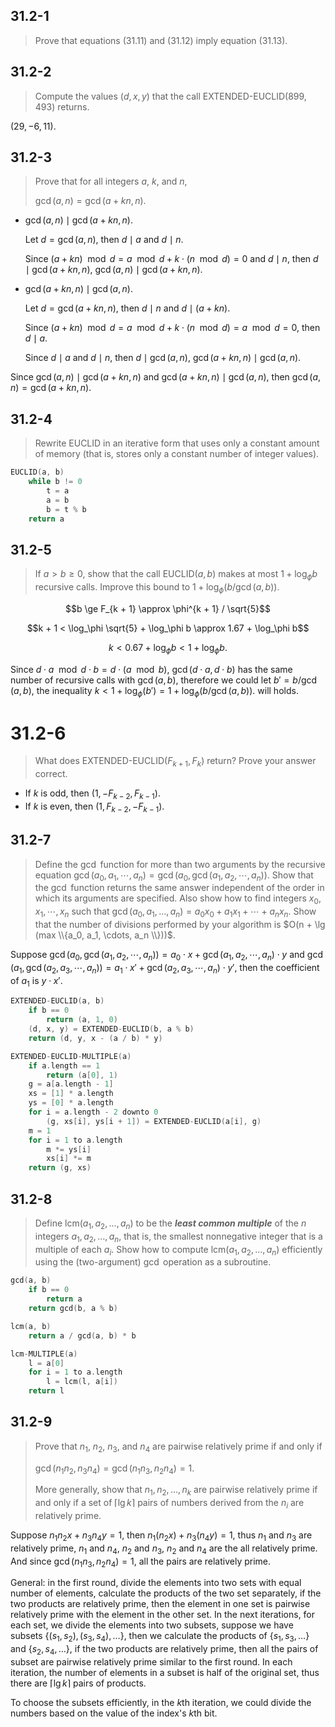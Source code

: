 ## 31.2-1

> Prove that equations $\text{(31.11)}$ and $\text{(31.12)}$ imply equation $\text{(31.13)}$.

## 31.2-2

 > Compute the values $(d, x, y)$ that the call $\text{EXTENDED-EUCLID}(899, 493)$ returns.

$(29, -6, 11)$.

## 31.2-3

> Prove that for all integers $a$, $k$, and $n$,
>
> $\gcd(a, n) = \gcd(a + kn, n)$.

- $\gcd(a, n) \mid \gcd(a + kn, n)$.

    Let $d = \gcd(a, n)$, then $d \mid a$ and $d \mid n$.
    
    Since $(a + kn) \mod d = a \mod d + k \cdot (n \mod d) = 0$ and $d \mid n$, then $d \mid \gcd(a + kn, n)$, $\gcd(a, n) \mid \gcd(a + kn, n)$.

- $\gcd(a + kn, n) \mid \gcd(a, n)$.

    Let $d = \gcd(a + kn, n)$, then $d \mid n$ and $d \mid (a + kn)$.

    Since $(a + kn) \mod d = a \mod d + k \cdot (n \mod d) = a \mod d = 0$, then $d \mid a$.
    
    Since $d \mid a$ and $d \mid n$, then $d \mid \gcd(a, n)$,  $\gcd(a + kn, n) \mid \gcd(a, n)$.

Since $\gcd(a, n) \mid \gcd(a + kn, n)$ and $\gcd(a + kn, n) \mid \gcd(a, n)$, then $\gcd(a, n) = \gcd(a + kn, n)$.

## 31.2-4

> Rewrite $\text{EUCLID}$ in an iterative form that uses only a constant amount of memory (that is, stores only a constant number of integer values).

```cpp
EUCLID(a, b)
    while b != 0
        t = a
        a = b
        b = t % b
    return a
```

## 31.2-5

> If $a > b \ge 0$, show that the call EUCLID$(a, b)$ makes at most $1 + \log_\phi b$ recursive calls. Improve this bound to $1 + \log_\phi(b / \gcd(a, b))$.

$$b \ge F_{k + 1} \approx \phi^{k + 1} / \sqrt{5}$$

$$k + 1 < \log_\phi \sqrt{5} + \log_\phi b \approx 1.67 + \log_\phi b$$

$$k < 0.67 + \log_\phi b < 1 + \log_\phi b.$$

Since $d \cdot a \mod d \cdot b = d \cdot (a \mod b)$, $\gcd(d \cdot a, d \cdot b)$ has the same number of recursive calls with $\gcd(a, b)$, therefore we could let $b' = b / \gcd(a, b)$, the inequality $k < 1 + \log_\phi(b') = 1 + \log_\phi(b / \gcd(a, b))$. will holds.

# 31.2-6

> What does $\text{EXTENDED-EUCLID}(F_{k + 1}, F_k)$ return? Prove your answer correct.

- If $k$ is odd, then $(1, -F_{k-2}, F_{k - 1})$.
- If $k$ is even, then $(1, F_{k-2}, -F_{k - 1})$.

## 31.2-7

> Define the $\gcd$ function for more than two arguments by the recursive equation $\gcd(a_0, a_1, \cdots, a_n) = \gcd(a_0, \gcd(a_1, a_2, \cdots, a_n))$. Show that the $\gcd$ function returns the same answer independent of the order in which its arguments are specified. Also show how to find integers $x_0, x_1, \cdots, x_n$ such that $\gcd(a_0, a_1, \ldots, a_n) = a_0 x_0 + a_1 x_1 + \cdots + a_n x_n$. Show that the number of divisions performed by your algorithm is $O(n + \lg (max \\{a_0, a_1, \cdots, a_n \\}))$.

Suppose $\gcd(a_0, \gcd(a_1, a_2, \cdots, a_n))  = a_0 \cdot x + \gcd(a_1, a_2, \cdots, a_n) \cdot y$ and $\gcd(a_1, \gcd(a_2, a_3, \cdots, a_n))  = a_1 \cdot x' + \gcd(a_2, a_3, \cdots, a_n) \cdot y'$, then the coefficient of $a_1$ is $y \cdot x'$.

```cpp
EXTENDED-EUCLID(a, b)
    if b == 0
        return (a, 1, 0)
    (d, x, y) = EXTENDED-EUCLID(b, a % b)
    return (d, y, x - (a / b) * y)
```

```cpp
EXTENDED-EUCLID-MULTIPLE(a)
    if a.length == 1
        return (a[0], 1)
    g = a[a.length - 1]
    xs = [1] * a.length
    ys = [0] * a.length
    for i = a.length - 2 downto 0
        (g, xs[i], ys[i + 1]) = EXTENDED-EUCLID(a[i], g)
    m = 1
    for i = 1 to a.length
        m *= ys[i]
        xs[i] *= m
    return (g, xs)
```

## 31.2-8

> Define $\text{lcm}(a_1, a_2, \ldots, a_n)$ to be the __*least common multiple*__ of the $n$ integers $a_1, a_2, \ldots, a_n$, that is, the smallest nonnegative integer that is a multiple of each $a_i$. Show how to compute $\text{lcm}(a_1, a_2, \ldots, a_n)$ efficiently using the (two-argument) $\gcd$ operation as a subroutine.

```cpp
gcd(a, b)
    if b == 0
        return a
    return gcd(b, a % b)
```

```cpp
lcm(a, b)
    return a / gcd(a, b) * b
```

```cpp
lcm-MULTIPLE(a)
    l = a[0]
    for i = 1 to a.length
        l = lcm(l, a[i])
    return l
```

## 31.2-9

> Prove that $n_1$, $n_2$, $n_3$, and $n_4$ are pairwise relatively prime if and only if
> 
> $\gcd(n_1n_2,n_3n_4) = \gcd(n_1n_3, n_2n_4) = 1.$
>
> More generally, show that $n_1, n_2, \ldots, n_k$ are pairwise relatively prime if and only if a set of $\lceil \lg k \rceil$ pairs of numbers derived from the $n_i$ are relatively prime.

Suppose $n_1n_2 x + n_3n_4 y = 1$, then $n_1(n_2 x) + n_3(n_4 y) = 1$, thus $n_1$ and $n_3$ are relatively prime, $n_1$ and $n_4$, $n_2$ and $n_3$, $n_2$ and $n_4$ are the all relatively prime. And since $\gcd(n_1n_3, n_2n_4) = 1$, all the pairs are relatively prime.

General: in the first round, divide the elements into two sets with equal number of elements, calculate the products of the two set separately, if the two products are relatively prime, then the element in one set is pairwise relatively prime with the element in the other set. In the next iterations, for each set, we divide the elements into two subsets, suppose we have subsets $\{ (s_1, s_2), (s_3, s_4), \ldots \}$, then we calculate the products of $\{ s_1, s_3, \ldots \}$ and $\{ s_2, s_4, \ldots \}$, if the two products are relatively prime, then all the pairs of subset are pairwise relatively prime similar to the first round. In each iteration, the number of elements in a subset is half of the original set, thus there are $\lceil \lg k \rceil$ pairs of products.

To choose the subsets efficiently, in the $k$th iteration, we could divide the numbers based on the value of the index's $k$th bit.
